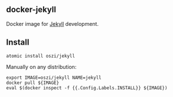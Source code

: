 ## docker-jekyll

Docker image for [Jekyll](https://github.com/jekyll/jekyll) development.

## Install

```
atomic install oszi/jekyll
```

Manually on any distribution:

```
export IMAGE=oszi/jekyll NAME=jekyll
docker pull ${IMAGE}
eval $(docker inspect -f {{.Config.Labels.INSTALL}} ${IMAGE})
```
